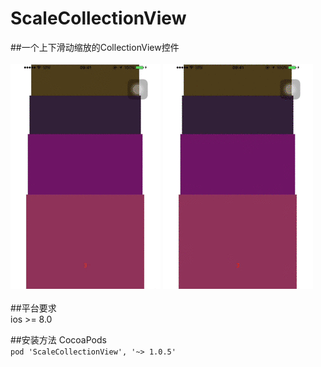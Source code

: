 # ScaleCollectionView
##一个上下滑动缩放的CollectionView控件 <br/> <br/> 
![](https://github.com/Calvix-Xu/ScaleCollectionView/blob/master/ScaleCollectionView/gif/1.gif?raw=true)
![](https://github.com/Calvix-Xu/ScaleCollectionView/blob/master/ScaleCollectionView/gif/2.gif?raw=true) <br/>
 <br/>
##平台要求<br/>
ios >= 8.0

##安装方法 CocoaPods    <br/> 
`pod 'ScaleCollectionView', '~> 1.0.5'`

